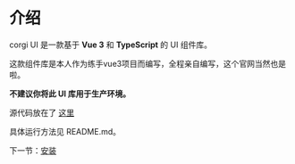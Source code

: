 # 介绍

corgi UI 是一款基于 **Vue 3** 和 **TypeScript** 的 UI 组件库。

这款组件库是本人作为练手vue3项目而编写，全程亲自编写，这个官网当然也是啦。

**不建议你将此 UI 库用于生产环境。**

源代码放在了 [这里](https://github.com/simple-ice/crisps-ui)

具体运行方法见 README.md。

下一节：[安装](#/doc/install)
